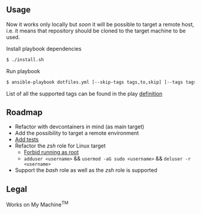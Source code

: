 ## Usage
Now it works only locally but *soon* it will be possible to target a remote host, i.e. it means that repository should be cloned to the target machine to be used.

Install playbook dependencies

```bash
$ ./install.sh
```

Run playbook

```bash
$ ansible-playbook dotfiles.yml [--skip-tags tags,to,skip] [--tags tags,to,exec]
```

List of all the supported tags can be found in the play [definition](./dotfiles.yml)

## Roadmap
- Refactor with devcontainers in mind (as main target)
- Add the possibility to target a remote environment
- [Add tests](https://actuated.dev/blog/kvm-in-github-actions)
- Refactor the *zsh* role for Linux target
	- [Forbid running as root](https://docs.brew.sh/FAQ#why-does-homebrew-say-sudo-is-bad)
	- `adduser <username>` && `usermod -aG sudo <username>` && `deluser -r <username>`
- Support the *bash* role as well as the *zsh* role is supported

## Legal
Works on My Machine<sup>TM</sup>
